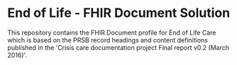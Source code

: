 # End of Life - FHIR Document Solution

This repository contains the FHIR Document profile for End of Life Care which is based on the PRSB record headings and content definitions published in the 'Crisis care documentation project Final report v0.2 (March 2016)'.
